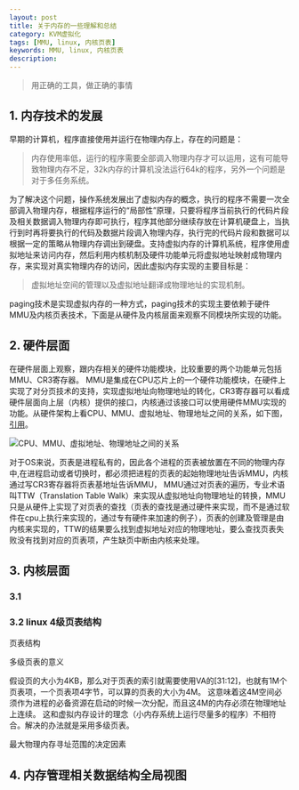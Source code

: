 ```yaml
---
layout: post
title: 关于内存的一些理解和总结
category: KVM虚拟化
tags: [MMU, linux, 内核页表]
keywords: MMU, linux, 内核页表
description: 
---
```


> 用正确的工具，做正确的事情

## 1. 内存技术的发展
早期的计算机，程序直接使用并运行在物理内存上，存在的问题是：

> 内存使用率低，运行的程序需要全部调入物理内存才可以运用，这有可能导致物理内存不足，32k内存的计算机没法运行64k的程序，另外一个问题是对于多任务系统。                                                            

为了解决这个问题，操作系统发展出了虚拟内存的概念，执行的程序不需要一次全部调入物理内存，根据程序运行的“局部性”原理，只要将程序当前执行的代码片段及相关数据调入物理内存即可执行，程序其他部分继续存放在计算机硬盘上，当执行到时再将要执行的代码及数据片段调入物理内存，执行完的代码片段和数据可以根据一定的策略从物理内存调出到硬盘。支持虚拟内存的计算机系统，程序使用虚拟地址来访问内存，然后利用内核机制及硬件功能单元将虚拟地址映射成物理内存，来实现对真实物理内存的访问，因此虚拟内存实现的主要目标是：

> 虚拟地址空间的管理以及虚拟地址翻译成物理地址的实现机制。

paging技术是实现虚拟内存的一种方式，paging技术的实现主要依赖于硬件MMU及内核页表技术，下面是从硬件及内核层面来观察不同模块所实现的功能。


## 2. 硬件层面
在硬件层面上观察，跟内存相关的硬件功能模块，比较重要的两个功能单元包括MMU、CR3寄存器。 MMU是集成在CPU芯片上的一个硬件功能模块，在硬件上实现了对分页技术的支持，实现虚拟地址向物理地址的转化，CR3寄存器可以看成硬件层面向上层（内核）提供的接口，内核通过该接口可以使用硬件MMU实现的功能。从硬件架构上看CPU、MMU、虚拟地址、物理地址之间的关系，如下图，[引用](http://nieyong.github.io/wiki_cpu/CPU%E4%BD%93%E7%B3%BB%E6%9E%B6%E6%9E%84-MMU.html)。

![CPU、MMU、虚拟地址、物理地址之间的关系](http://7u2rbh.com1.z0.glb.clouddn.com/mmu_va2pa.png)


对于OS来说，页表是进程私有的，因此各个进程的页表被放置在不同的物理内存中,在进程启动或者切换时，都必须把进程的页表的起始物理地址告诉MMU，内核通过写CR3寄存器将页表基地址告诉MMU， MMU通过对页表的遍历，专业术语叫TTW（Translation Table Walk）来实现从虚拟地址向物理地址的转换，MMU只是从硬件上实现了对页表的查找（页表的查找是通过硬件来实现，而不是通过软件在cpu上执行来实现的，通过专有硬件来加速的例子），页表的创建及管理是由内核来实现的，TTW的结果要么找到虚拟地址对应的物理地址，要么查找页表失败没有找到对应的页表项，产生缺页中断由内核来处理。


## 3. 内核层面

### 3.1 
	

### 3.2 linux 4级页表结构

页表结构

多级页表的意义

假设页的大小为4KB，那么对于页表的索引就需要使用VA的[31:12]，也就有1M个页表项，一个页表项4字节，可以算的页表的大小为4M。 这意味着这4M空间必须作为进程的必备资源在启动的时候一次分配，而且这4M的内存必须在物理地址上连续。 这和虚拟内存设计的理念（小内存系统上运行尽量多的程序）不相符合。解决的办法就是采用多级页表。


最大物理内存寻址范围的决定因素



## 4. 内存管理相关数据结构全局视图
